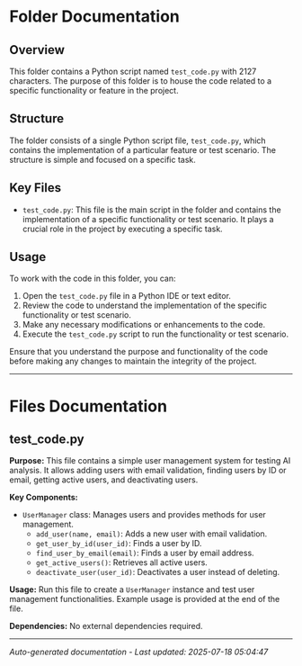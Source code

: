 # Folder Documentation

## Overview
This folder contains a Python script named `test_code.py` with 2127 characters. The purpose of this folder is to house the code related to a specific functionality or feature in the project.

## Structure
The folder consists of a single Python script file, `test_code.py`, which contains the implementation of a particular feature or test scenario. The structure is simple and focused on a specific task.

## Key Files
- `test_code.py`: This file is the main script in the folder and contains the implementation of a specific functionality or test scenario. It plays a crucial role in the project by executing a specific task.

## Usage
To work with the code in this folder, you can:
1. Open the `test_code.py` file in a Python IDE or text editor.
2. Review the code to understand the implementation of the specific functionality or test scenario.
3. Make any necessary modifications or enhancements to the code.
4. Execute the `test_code.py` script to run the functionality or test scenario.

Ensure that you understand the purpose and functionality of the code before making any changes to maintain the integrity of the project.

---

# Files Documentation

## test_code.py

**Purpose:** This file contains a simple user management system for testing AI analysis. It allows adding users with email validation, finding users by ID or email, getting active users, and deactivating users.

**Key Components:**
- `UserManager` class: Manages users and provides methods for user management.
  - `add_user(name, email)`: Adds a new user with email validation.
  - `get_user_by_id(user_id)`: Finds a user by ID.
  - `find_user_by_email(email)`: Finds a user by email address.
  - `get_active_users()`: Retrieves all active users.
  - `deactivate_user(user_id)`: Deactivates a user instead of deleting.

**Usage:** Run this file to create a `UserManager` instance and test user management functionalities. Example usage is provided at the end of the file.

**Dependencies:** No external dependencies required.

---
*Auto-generated documentation - Last updated: 2025-07-18 05:04:47*
